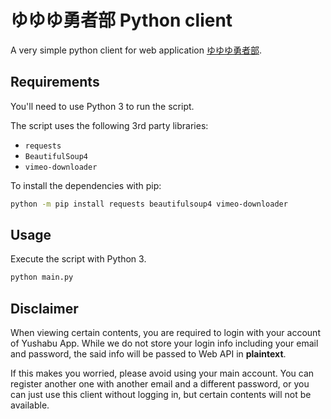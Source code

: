 # ゆゆゆ勇者部 Python client

A very simple python client for web application [ゆゆゆ勇者部](https://yuyuyu.c-rayon.app/).

## Requirements

You'll need to use Python 3 to run the script.

The script uses the following 3rd party libraries:
 * `requests`
 * `BeautifulSoup4`
 * `vimeo-downloader`

To install the dependencies with pip:

```sh
python -m pip install requests beautifulsoup4 vimeo-downloader
```

## Usage

Execute the script with Python 3.

```sh
python main.py
```

## Disclaimer

When viewing certain contents, you are required to login with your account of Yushabu App.
While we do not store your login info including your email and password, the said info will 
be passed to Web API in **plaintext**.

If this makes you worried, please avoid using your main account. You can register another 
one with another email and a different password, or you can just use this client without
logging in, but certain contents will not be available.